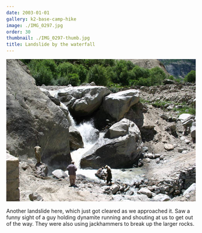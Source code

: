 ```yaml
---
date: 2003-01-01
gallery: k2-base-camp-hike
image: ./IMG_0297.jpg
order: 30
thumbnail: ./IMG_0297-thumb.jpg
title: Landslide by the waterfall
---
```


![Landslide by the waterfall](./IMG_0297.jpg)

Another landslide here, which just got cleared as we approached it. Saw a funny sight of a guy holding dynamite running and shouting at us to get out of the way. They were also using jackhammers to break up the larger rocks.